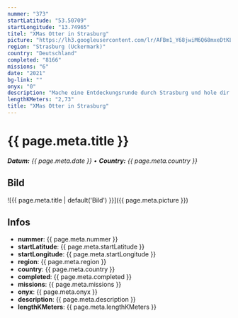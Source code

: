 ```yaml
---
nummer: "373"
startLatitude: "53.50709"
startLongitude: "13.74965"
titel: "XMas Otter in Strasburg"
picture: "https://lh3.googleusercontent.com/lr/AFBm1_Y68jwiM6Q68mxeDtKL9eQETy7WL2vDMZyzbZ9CX0dTGgFhD-l7RVA22XKcumECFI7B-rOPj9HkBkcZQhgCaBV6hK28hlGiXFd_feinvzTsuiR7FR_EI4eLMZQkHpd2wL0sOJ6BtbSler5MNc530k0Hgb9H64_bgmc-7qgZ-StdnKmklbFPbfLqUqBqk9OB7YjGMYKO08nA49M7pEEOpXNELJ0y8deoCweJj-LtY-T8I7c90XGRbplxzW3NB7dAaV4997D1af3AH94jeN6sir9RryVylBz_7g7cCDSinDxcJ9qXKkAb4Bu_gHX2lOB7ioPY_K42Im24YtcCLunG2mWSDtDN8rX9n_-jlPOmm0qO4-z8V8uCPDobEMN5hoZ8WOWdCEs25Q2y9-EyZuZRoZahe21kNo7Wnyx3abYGhO5EIASMYbTevisZcqdvaAXU6mqZjm2pZXBSuvP1GZr5-c-lbgtZMzpSOllTXymRLYfrrB-w-McPJaevOSpGc6LDu1s4Q2VAu9ZAJjRNYWoV2HN60yZgWXIVIj764lUPiIindFVgmrndN6E26QcSVqh0RZ3cnzio9zYeOz_DlQp41yQ2TZJw8QzUqYvRw70eiMdTZZgaUlFbSRnGg9ut8EU90yUj74pjpONgsHcwzBjAc7REM5cPEjwqRrOVk7res71G6BZZqfJEDWhwPm3j0DUMuvuxS6okrA63HNeVsft34blIH3M4INdXB4Sw_Q5nKWraRwlNljr4-E-Q-T94S04kFL87yMEWb3uiWeg39oBGTKCrfregT6d1RQAb5_Qt5tg819gnPS7h0KiM3hSBPXxiqcG6f_VTcFsQsezWjWT3ymWrRkh8FDg"
region: "Strasburg (Uckermark)"
country: "Deutschland"
completed: "8166"
missions: "6"
date: "2021"
bg-link: ""
onyx: "0"
description: "Mache eine Entdeckungsrunde durch Strasburg und hole dir paar XMas Otter ins Profil"
lengthKMeters: "2,73"
title: "XMas Otter in Strasburg"
---
```


# {{ page.meta.title }}
_**Datum:** {{ page.meta.date }} • **Country:** {{ page.meta.country }}_

## Bild
![{{ page.meta.title | default('Bild') }}]({{ page.meta.picture }})

## Infos
- **nummer**: {{ page.meta.nummer }}
- **startLatitude**: {{ page.meta.startLatitude }}
- **startLongitude**: {{ page.meta.startLongitude }}
- **region**: {{ page.meta.region }}
- **country**: {{ page.meta.country }}
- **completed**: {{ page.meta.completed }}
- **missions**: {{ page.meta.missions }}
- **onyx**: {{ page.meta.onyx }}
- **description**: {{ page.meta.description }}
- **lengthKMeters**: {{ page.meta.lengthKMeters }}

